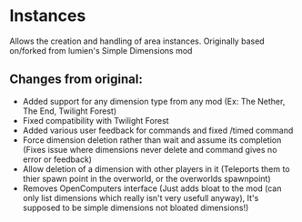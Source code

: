 # Instances
Allows the creation and handling of area instances.  Originally based on/forked from lumien's Simple Dimensions mod

## Changes from original:
+ Added support for any dimension type from any mod (Ex: The Nether, The End, Twilight Forest)
+ Fixed compatibility with Twilight Forest
+ Added various user feedback for commands and fixed /timed command
+ Force dimension deletion rather than wait and assume its completion (Fixes issue where dimensions never delete and command gives no error or feedback)
+ Allow deletion of a dimension with other players in it (Teleports them to thier spawn point in the overworld, or the overworlds spawnpoint)
+ Removes OpenComputers interface (Just adds bloat to the mod (can only list dimensions which really isn't very usefull anyway), It's supposed to be simple dimensions not bloated dimensions!)
